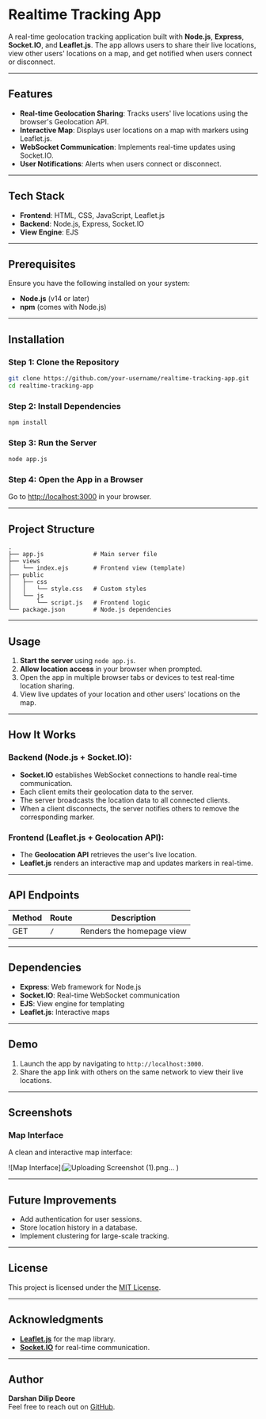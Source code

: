# Realtime Tracking App

A real-time geolocation tracking application built with **Node.js**, **Express**, **Socket.IO**, and **Leaflet.js**. The app allows users to share their live locations, view other users' locations on a map, and get notified when users connect or disconnect.

---

## Features
- **Real-time Geolocation Sharing**: Tracks users' live locations using the browser's Geolocation API.
- **Interactive Map**: Displays user locations on a map with markers using Leaflet.js.
- **WebSocket Communication**: Implements real-time updates using Socket.IO.
- **User Notifications**: Alerts when users connect or disconnect.

---

## Tech Stack
- **Frontend**: HTML, CSS, JavaScript, Leaflet.js
- **Backend**: Node.js, Express, Socket.IO
- **View Engine**: EJS

---

## Prerequisites
Ensure you have the following installed on your system:
- **Node.js** (v14 or later)
- **npm** (comes with Node.js)

---

## Installation

### Step 1: Clone the Repository
```bash
git clone https://github.com/your-username/realtime-tracking-app.git
cd realtime-tracking-app
```

### Step 2: Install Dependencies
```bash
npm install
```

### Step 3: Run the Server
```bash
node app.js
```

### Step 4: Open the App in a Browser
Go to [http://localhost:3000](http://localhost:3000) in your browser.

---

## Project Structure
```plaintext
.
├── app.js              # Main server file
├── views
│   └── index.ejs       # Frontend view (template)
├── public
│   ├── css
│   │   └── style.css   # Custom styles
│   └── js
│       └── script.js   # Frontend logic
└── package.json        # Node.js dependencies
```

---

## Usage
1. **Start the server** using `node app.js`.
2. **Allow location access** in your browser when prompted.
3. Open the app in multiple browser tabs or devices to test real-time location sharing.
4. View live updates of your location and other users' locations on the map.

---

## How It Works
### Backend (Node.js + Socket.IO):
- **Socket.IO** establishes WebSocket connections to handle real-time communication.
- Each client emits their geolocation data to the server.
- The server broadcasts the location data to all connected clients.
- When a client disconnects, the server notifies others to remove the corresponding marker.

### Frontend (Leaflet.js + Geolocation API):
- The **Geolocation API** retrieves the user's live location.
- **Leaflet.js** renders an interactive map and updates markers in real-time.

---

## API Endpoints
| Method | Route  | Description               |
|--------|--------|---------------------------|
| GET    | `/`    | Renders the homepage view |

---

## Dependencies
- **Express**: Web framework for Node.js
- **Socket.IO**: Real-time WebSocket communication
- **EJS**: View engine for templating
- **Leaflet.js**: Interactive maps

---

## Demo
1. Launch the app by navigating to `http://localhost:3000`.
2. Share the app link with others on the same network to view their live locations.

---

## Screenshots
### Map Interface
A clean and interactive map interface:

![Map Interface](![Uploading Screenshot (1).png…]()
)

---

## Future Improvements
- Add authentication for user sessions.
- Store location history in a database.
- Implement clustering for large-scale tracking.

---

## License
This project is licensed under the [MIT License](LICENSE).

---

## Acknowledgments
- **[Leaflet.js](https://leafletjs.com/)** for the map library.
- **[Socket.IO](https://socket.io/)** for real-time communication.

---

## Author
**Darshan Dilip Deore**  
Feel free to reach out on [GitHub](https://github.com/DarshanDeore01).
